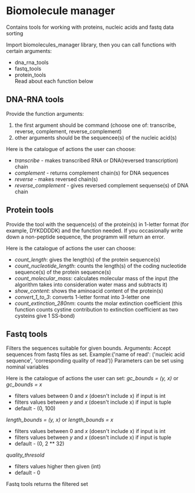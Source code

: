 # Biomolecule manager
Contains tools for working with proteins, nucleic acids and fastq data sorting

Import biomolecules_manager library, then you can call functions with certain arguments:
- dna_rna_tools
- fastq_tools
- protein_tools\
Read about each function below

## DNA-RNA tools
Provide the function arguments:
1) the first argument should be command (choose one of: transcribe, reverse, complement, reverse_complement)
2) other arguments should be the sequencee(s) of the nucleic acid(s) 

Here is the catalogue of actions the user can choose:

- *transcribe* - makes transcribed RNA or DNA(reversed transcription) chain
- *complement* - returns complement chain(s) for DNA sequences
- *reverse* - makes reversed chain(s)
- *reverse_complement* - gives reversed complement sequense(s) of DNA chain

## Protein tools
Provide the tool with the sequence(s) of the protein(s) in 1-letter format (for example, DYKDDDDK) and the function needed. If you
occasionally write down a non-peptide sequence, the programm will return an error.  

Here is the catalogue of actions the user can choose: 

- *count_length*: gives the length(s) of the protein sequence(s)  
- *count_nucleotide_length*: counts the length(s) of the coding nucleotide sequence(s) of the protein sequence(s)  
- *count_molecular_mass*: calculates molecular mass of the input (the algorithm takes into consideration water mass and subtracts it)    
- *show_content*: shows the aminoacid content of the protein(s)  
- *convert_1_to_3*: converts 1-letter format into 3-letter one  
- *count_extinction_280nm*: counts the molar extinction coefficient (this function counts cystine contribution to extinction coefficient as two cysteins give 1 SS-bond) 


## Fastq tools
 Filters the sequences suitable for given bounds. 
Arguments:
 Accept sequences from fastq files as set. Example:{'name of read': ('nucleic acid sequence', 'corresponding quality of read')}
 Parameters can be set using nominal variables
 
Here is the catalogue of actions the user can set:
*gc_bounds = (y, x)* or *gc_bounds = x*
- filters values between 0 and *x* (doesn't include x) if input is int
- filters values between *y* and *x* (doesn't include x) if input is tuple
- default - (0, 100)

*length_bounds = (y, x)* or *length_bounds = x*
- filters values between 0 and *x* (doesn't include x) if input is int
- filters values between *y* and *x* (doesn't include x) if input is tuple
- default - (0, 2 ** 32)

*quality_thresold* 
- filters values higher then given (int)
- default - 0

Fastq tools returns the filtered set